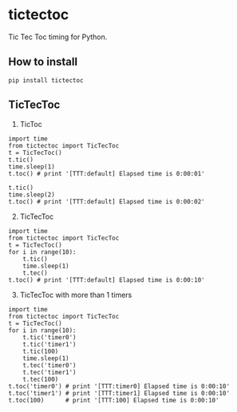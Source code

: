 # tictectoc
Tic Tec Toc timing for Python.


## How to install
```
pip install tictectoc
```

## TicTecToc
1. TicToc
```
import time
from tictectoc import TicTecToc
t = TicTecToc()
t.tic()
time.sleep(1)
t.toc() # print '[TTT:default] Elapsed time is 0:00:01'

t.tic()
time.sleep(2)
t.toc() # print '[TTT:default] Elapsed time is 0:00:02'
```


2. TicTecToc
```
import time
from tictectoc import TicTecToc
t = TicTecToc()
for i in range(10):
    t.tic()
    time.sleep(1)
    t.tec()
t.toc() # print '[TTT:default] Elapsed time is 0:00:10'
```


3. TicTecToc with more than 1 timers
```
import time
from tictectoc import TicTecToc
t = TicTecToc()
for i in range(10):
    t.tic('timer0')
    t.tic('timer1')
    t.tic(100)
    time.sleep(1)
    t.tec('timer0')
    t.tec('timer1')
    t.tec(100)
t.toc('timer0') # print '[TTT:timer0] Elapsed time is 0:00:10'
t.toc('timer1') # print '[TTT:timer1] Elapsed time is 0:00:10'
t.toc(100)      # print '[TTT:100] Elapsed time is 0:00:10'
```